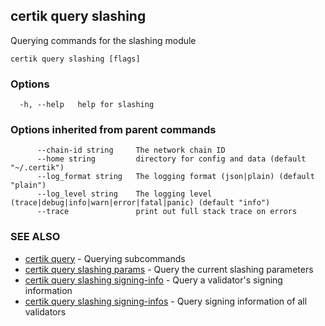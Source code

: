 ## certik query slashing

Querying commands for the slashing module

```
certik query slashing [flags]
```

### Options

```
  -h, --help   help for slashing
```

### Options inherited from parent commands

```
      --chain-id string     The network chain ID
      --home string         directory for config and data (default "~/.certik")
      --log_format string   The logging format (json|plain) (default "plain")
      --log_level string    The logging level (trace|debug|info|warn|error|fatal|panic) (default "info")
      --trace               print out full stack trace on errors
```

### SEE ALSO

* [certik query](certik_query.md)	 - Querying subcommands
* [certik query slashing params](certik_query_slashing_params.md)	 - Query the current slashing parameters
* [certik query slashing signing-info](certik_query_slashing_signing-info.md)	 - Query a validator's signing information
* [certik query slashing signing-infos](certik_query_slashing_signing-infos.md)	 - Query signing information of all validators


